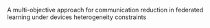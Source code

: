 A multi-objective approach for communication reduction in federated learning under devices heterogeneity constraints

